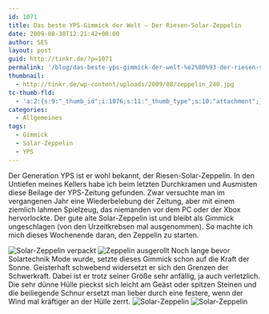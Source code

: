 ```yaml
---
id: 1071
title: Das beste YPS-Gimmick der Welt – Der Riesen-Solar-Zeppelin
date: 2009-08-30T12:21:42+00:00
author: SES
layout: post
guid: http://tinkr.de/?p=1071
permalink: '/blog/das-beste-yps-gimmick-der-welt-%e2%80%93-der-riesen-solar-zeppelin/'
thumbnail:
  - http://tinkr.de/wp-content/uploads/2009/08/zeppelin_240.jpg
tc-thumb-fld:
  - 'a:2:{s:9:"_thumb_id";i:1076;s:11:"_thumb_type";s:10:"attachment";}'
categories:
  - Allgemeines
tags:
  - Gimmick
  - Solar-Zeppelin
  - YPS
---
```

Der Generation YPS ist er wohl bekannt, der Riesen-Solar-Zeppelin.
In den Untiefen meines Kellers habe ich beim letzten Durchkramen und Ausmisten diese Beilage der YPS-Zeitung gefunden. Zwar versuchte man im vergangenen Jahr eine Wiederbelebung der Zeitung, aber mit einem ziemlich lahmen Spielzeug, das niemanden vor dem PC oder der Xbox hervorlockte. Der gute alte Solar-Zeppelin ist und bleibt als Gimmick ungeschlagen (von den Urzeitkrebsen mal ausgenommen).
So machte ich mich dieses Wochenende daran, den Zeppelin zu starten.

<img loading="lazy" src="/assets/2009/08/zeppelin_1.jpg" alt="Solar-Zeppelin verpackt" title="Solar-Zeppelin verpackt"    srcset="/assets/2009/08/zeppelin_1.jpg 606w, /assets/2009/08/zeppelin_1-300x225.jpg 300w" sizes="(max-width: 606px) 100vw, 606px" />
<img loading="lazy" src="/assets/2009/08/zeppelin_2.jpg" alt="Zeppelin ausgerollt" title="Zeppelin ausgerollt"    srcset="/assets/2009/08/zeppelin_2.jpg 606w, /assets/2009/08/zeppelin_2-300x225.jpg 300w" sizes="(max-width: 606px) 100vw, 606px" />
Noch lange bevor Solartechnik Mode wurde, setzte dieses Gimmick schon auf die Kraft der Sonne. Geisterhaft schwebend widersetzt er sich den Grenzen der Schwerkraft. Dabei ist er trotz seiner Größe sehr anfällig, ja auch verletzlich. Die sehr dünne Hülle pieckst sich leicht am Geäst oder spitzen Steinen und die beiliegende Schnur ersetzt man lieber durch eine festere, wenn der Wind mal kräftiger an der Hülle zerrt.
<img loading="lazy" src="/assets/2009/08/zeppelin_3.jpg" alt="Solar-Zeppelin" title="Solar-Zeppelin"    srcset="/assets/2009/08/zeppelin_3.jpg 606w, /assets/2009/08/zeppelin_3-300x225.jpg 300w" sizes="(max-width: 606px) 100vw, 606px" />
<img loading="lazy" src="/assets/2009/08/zeppelin_4.jpg" alt="Solar-Zeppelin" title="Solar-Zeppelin"    srcset="/assets/2009/08/zeppelin_4.jpg 606w, /assets/2009/08/zeppelin_4-300x225.jpg 300w" sizes="(max-width: 606px) 100vw, 606px" />
